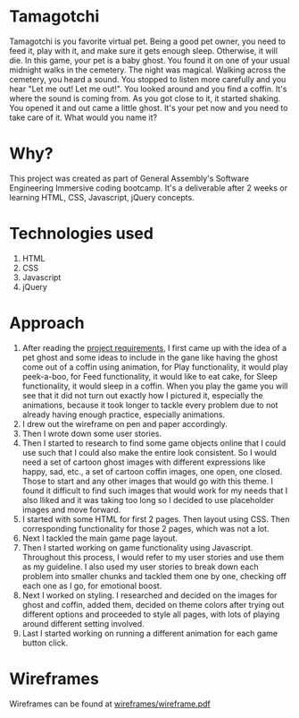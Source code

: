 # Tamagotchi
Tamagotchi is you favorite virtual pet. Being a good pet owner, you need to feed it, play with it, and make sure it gets enough sleep. Otherwise, it will die. In this game, your pet is a baby ghost. You found it on one of your usual midnight walks in the cemetery. The night was magical. Walking across the cemetery, you heard a sound. You stopped to listen more carefully and you hear "Let me out! Let me out!". You looked around and you find a coffin. It's where the sound is coming from. As you got close to it, it started shaking. You opened it and out came a little ghost. It's your pet now and you need to take care of it. What would you name it?

# Why?
This project was created as part of General Assembly's Software Engineering Immersive coding bootcamp. It's a deliverable after 2 weeks or learning HTML, CSS, Javascript, jQuery concepts. 

# Technologies used
1. HTML
2. CSS
3. Javascript
4. jQuery

# Approach
1. After reading the [project requirements](https://git.generalassemb.ly/neha-s25/project-zero/blob/master/README.md), I first came up with the idea of a pet ghost and some ideas to include in the gane like having the ghost come out of a coffin using animation, for Play functionality, it would play peek-a-boo, for Feed functionality, it would like to eat cake, for Sleep functionality, it would sleep in a coffin. When you play the game you will see that it did not turn out exactly how I pictured it, especially the animations, because it took longer to tackle every problem due to not already having enough practice, especially animations. 
2. I drew out the wireframe on pen and paper accordingly. 
3. Then I wrote down some user stories.
4. Then I started to research to find some game objects online that I could use such that I could also make the entire look consistent. So I would need a set of cartoon ghost images with different expressions like happy, sad, etc., a set of cartoon coffin images, one open, one closed. Those to start and any other images that would go with this theme. I found it difficult to find such images that would work for my needs that I also lliked and it was taking too long so I decided to use placeholder images and move forward.
5. I started with some HTML for first 2 pages. Then layout using CSS. Then corresponding functionality for those 2 pages, which was not a lot.
5. Next I tackled the main game page layout.
6. Then I started working on game functionality using Javascript. Throughout this process, I would refer to my user stories and use them as my guideline. I also used my user stories to break down each problem into smaller chunks and tackled them one by one, checking off each one as I go, for emotional boost. 
7. Next I worked on styling. I researched and decided on the images for ghost and coffin, added them, decided on theme colors after trying out different options and proceeded to style all pages, with lots of playing around different setting involved.
8. Last I started working on running a different animation for each game button click.

# Wireframes
Wireframes can be found at [wireframes/wireframe.pdf](https://git.generalassemb.ly/neha-s25/tamagotchi/blob/master/wireframes/wireframe.pdf)


